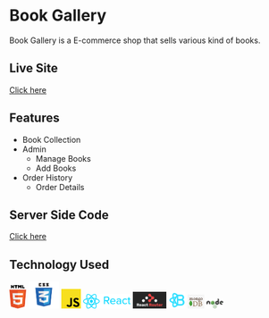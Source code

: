 # Book Gallery
Book Gallery is a E-commerce shop that sells various kind of books.

## Live Site
[Click here ](https://book-shop-11ad5.web.app/)

## Features
- Book Collection
- Admin
    - Manage Books
    - Add Books
- Order History
    - Order Details

## Server Side Code
[Click here ](https://github.com/Shadow-Chaser/book-gallery-server)

## Technology Used
<img src="./tech-logos/html5.png" alt="html5-logo" width="30"/> <img src="./tech-logos/css3.png" alt="css3-logo" width="55"/> <img src="./tech-logos/js.png" alt="js" width="35"/> <img src="./tech-logos/react.png" alt="react" width="85"/> <img src="./tech-logos/react-router.png" alt="react-router" width="60"/> <img src="./tech-logos/react-bootstrap.png" alt="react-bootstrap" width="30"/>  <img src="./tech-logos/mongo.jpg" alt="mongodb" width="30"/> <img src="./tech-logos/node.png" alt="nodejs" width="30"/>
